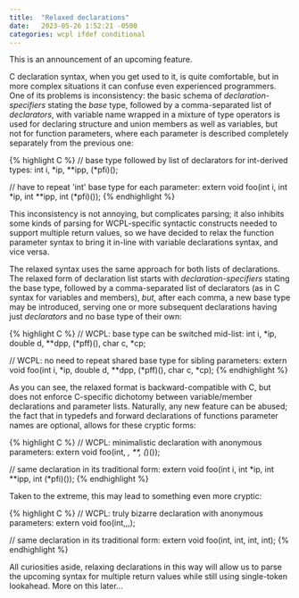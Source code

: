 ```yaml
---
title:  "Relaxed declarations"
date:   2023-05-26 1:52:21 -0500
categories: wcpl ifdef conditional
---
```


This is an announcement of an upcoming feature.

<!--more-->

C declaration syntax, when you get used to it, is quite comfortable, but
in more complex situations it can confuse even experienced programmers. One
of its problems is inconsistency: the basic schema of *declaration-specifiers*
stating the *base* type, followed by a comma-separated list of *declarators*,
with variable name wrapped in a mixture of type operators is used for declaring
structure and union members as well as variables, but not for function parameters,
where each parameter is described completely separately from the previous one:

{% highlight C %}
// base type followed by list of declarators for int-derived types:
int i, *ip, **ipp, (*pfi)();

// have to repeat 'int' base type for each parameter:
extern void foo(int i, int *ip, int **ipp, int (*pfi)()); 
{% endhighlight %}

This inconsistency is not annoying, but complicates parsing; it also inhibits
some kinds of parsing for WCPL-specific syntactic constructs needed to support
multiple return values, so we have decided to relax the function parameter syntax 
to bring it in-line with variable declarations syntax, and vice versa.

The relaxed syntax uses the same approach for both lists of declarations. The
relaxed form of declaration list starts with *declaration-specifiers* stating 
the base type, followed by a comma-separated list of declarators (as in
C syntax for variables and members), *but*, after each comma, a new base 
type may be introduced, serving one or more subsequent declarations having 
just *declarators* and no base type of their own:

{% highlight C %}
// WCPL: base type can be switched mid-list:
int i, *ip, double d, **dpp, (*pff)(), char c, *cp;

// WCPL: no need to repeat shared base type for sibling parameters:
extern void foo(int i, *ip, double d, **dpp, (*pff)(), char c, *cp); 
{% endhighlight %}

As you can see, the relaxed format is backward-compatible with C, but does
not enforce C-specific dichotomy between variable/member declarations and 
parameter lists. Naturally, any new feature can be abused; the fact that
in typedefs and forward declarations of functions parameter names are
optional, allows for these cryptic forms:

{% highlight C %}
// WCPL: minimalistic declaration with anonymous parameters:
extern void foo(int, *, **, (*)()); 

// same declaration in its traditional form:
extern void foo(int i, int *ip, int **ipp, int (*pfi)()); 
{% endhighlight %}

Taken to the extreme, this may lead to something even more cryptic:

{% highlight C %}
// WCPL: truly bizarre declaration with anonymous parameters:
extern void foo(int,,,); 

// same declaration in its traditional form:
extern void foo(int, int, int, int); 
{% endhighlight %}

All curiosities aside, relaxing declarations in this way will allow
us to parse the upcoming syntax for multiple return values while still
using single-token lookahead. More on this later...
